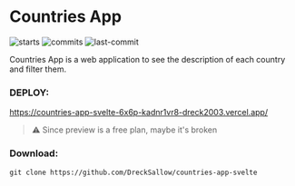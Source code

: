 # Countries App

![starts](https://shields.io/github/stars/DreckSallow/countries-app-svelte?style=flat)
![commits](https://shields.io/github/commit-activity/m/DreckSallow/countries-app-svelte?style=flat)
![last-commit](https://shields.io/github/last-commit/DreckSallow/countries-app-svelte?style=flat)

Countries App is a web application to see the description of each country and filter them.

### DEPLOY:
https://countries-app-svelte-6x6p-kadnr1vr8-dreck2003.vercel.app/
> ⚠️ Since preview is a free plan, maybe it's broken

### Download:

```
git clone https://github.com/DreckSallow/countries-app-svelte   
```